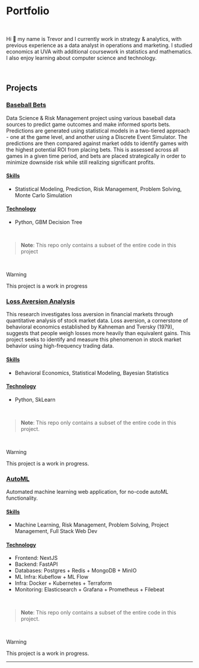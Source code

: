 # Portfolio

<br>
<!-- <p align="center"><img src="./docs/casual.png" alt="Profile Picture" height="150"></p> -->
<!-- width="140"  -->

Hi 👋 my name is Trevor and I currently work in strategy & analytics, with previous experience as a data analyst in operations and marketing. I studied economics at UVA with additional coursework in statistics and mathematics. I also enjoy learning about computer science and technology.

<br>

## Projects

### [Baseball Bets](./projects/baseball)
Data Science & Risk Management project using various baseball data sources to predict game outcomes and make informed sports bets. Predictions are generated using statistical models in a two-tiered approach - one at the game level, and another using a Discrete Event Simulator. The predictions are then compared against market odds to identify games with the highest potential ROI from placing bets. This is assessed across all games in a given time period, and bets are placed strategically in order to minimize downside risk while still realizing significant profits.

#### <ins>Skills</ins>
- Statistical Modeling, Prediction, Risk Management, Problem Solving, Monte Carlo Simulation

#### <ins>Technology</ins>
- Python, GBM Decision Tree
<br>

> **Note**: This repo only contains a subset of the entire code in this project
<br>

> [!WARNING]
> This project is a work in progress


### [Loss Aversion Analysis](./projects/loss_aversion)
This research investigates loss aversion in financial markets through quantitative analysis of stock market data. Loss aversion, a cornerstone of behavioral economics established by Kahneman and Tversky (1979), suggests that people weigh losses more heavily than equivalent gains. This project seeks to identify and measure this phenomenon in stock market behavior using high-frequency trading data.

#### <ins>Skills</ins>
- Behavioral Economics, Statistical Modeling, Bayesian Statistics

#### <ins>Technology</ins>
- Python, SkLearn
<br>

> **Note**: This repo only contains a subset of the entire code in this project.
<br>

> [!WARNING]
> This project is a work in progress.


### [AutoML](./projects/auto_ml)
Automated machine learning web application, for no-code autoML functionality.

#### <ins>Skills</ins>
- Machine Learning, Risk Management, Problem Solving, Project Management, Full Stack Web Dev

#### <ins>Technology</ins>
- Frontend: NextJS
- Backend: FastAPI
- Databases: Postgres + Redis + MongoDB + MinIO
- ML Infra: Kubeflow + ML Flow
- Infra: Docker + Kubernetes + Terraform
- Monitoring: Elasticsearch + Grafana + Prometheus + Filebeat
<br>

> **Note**: This repo only contains a subset of the entire code in this project.
<br>

> [!WARNING]
> This project is a work in progress.


---
